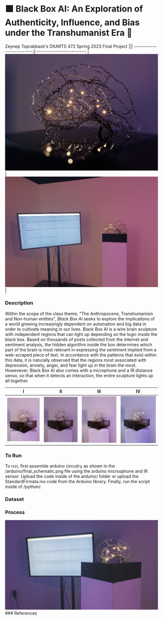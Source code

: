 # ⬛️ Black Box AI: An Exploration of Authenticity, Influence, and Bias under the Transhumanist Era 🧠
Zeynep Toprakbasti's DXARTS 472 Spring 2023 Final Project
|||
:-------------------------:|:-------------------------:
|![](/images/desc.png)     |  ![](/images/setup1.png) | 

### Description
Within the scope of the class theme, "The Anthropocene, Transhumanism and Non-human entities", <em> Black Box AI </em> seeks to explore the implications of a world growing increasingly dependent on automation and big data in order to cultivate meaning in our lives. Black Box AI is a wire brain sculpture with independent regions that can light up depending on the logic inside the black box. Based on thousands of posts collected from the internet and sentiment analysis, the hidden algorithm inside the box determines which part of the brain is most relevant in expressing the sentiment implied from a web-scraped piece of text. In accordance with the patterns that exist within this data, it is naturally observed that the regions most associated with depression, anxiety, anger, and fear light up in the brain the most. Howevever, Black Box AI also comes with a microphone and a IR distance senso, so that when it detects an interaction, the entire sculpture lights up all together.



|I                           |  II                          | III                        | IV             |
:-------------------------:|:-------------------------:|:-------------------------:|:-------------------------:
|![](/images/left.png)  |  ![](/images/stem.png) |  ![](/images/amy.png)     |  ![](/images/right.png) |



### To Run
To run, first assemble arduino circuitry as shown in the /arduino/final_schematic.png file using the arduino micrsophone and IR sensor. Upload the code inside of the arduino/ folder or upload the StandardFirmata.ino code from the Arduino library. Finally, run the script inside of /python/.
### Dataset
### Process
<img src="/images/setup.png" width="600">
### References
